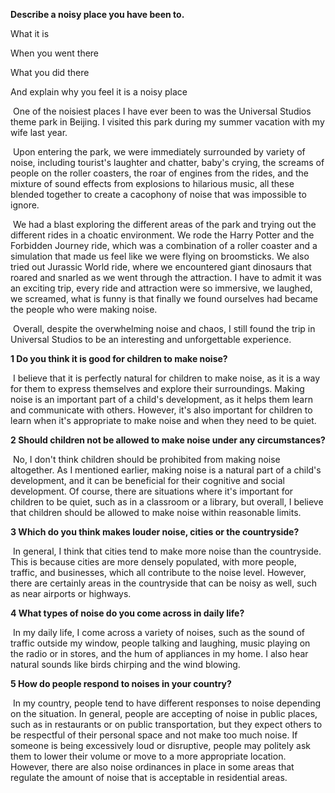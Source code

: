 **Describe a noisy place you have been to.**

What it is

When you went there

What you did there

And explain why you feel it is a noisy place

​	One of the noisiest places I have ever been to was the Universal Studios theme park in Beijing. I visited this park during my summer vacation with my wife last year.

​	Upon entering the park, we were immediately surrounded by variety of noise, including tourist's laughter and chatter, baby's crying, the screams of people on the roller coasters, the roar of engines from the rides, and the mixture of sound effects from explosions to hilarious music, all these blended together to create a cacophony of noise that was impossible to ignore.

​	We had a blast exploring the different areas of the park and trying out the different rides in a choatic environment. We rode the Harry Potter and the Forbidden Journey ride, which was a combination of a roller coaster and a simulation that made us feel like we were flying on broomsticks. We also tried out Jurassic World ride, where we encountered giant dinosaurs that roared and snarled as we went through the attraction. I have to admit it was an exciting trip, every ride and attraction were so immersive, we laughed, we screamed, what is funny is that finally we found ourselves had became the people who were making noise. 

​	Overall, despite the overwhelming noise and chaos, I still found the trip in Universal Studios to be an interesting and unforgettable experience. 

**1 Do you think it is good for children to make noise?**

​	I believe that it is perfectly natural for children to make noise, as it is a way for them to express themselves and explore their surroundings. Making noise is an important part of a child's development, as it helps them learn and communicate with others. However, it's also important for children to learn when it's appropriate to make noise and when they need to be quiet.

**2 Should children not be allowed to make noise under any circumstances?**

​	No, I don't think children should be prohibited from making noise altogether. As I mentioned earlier, making noise is a natural part of a child's development, and it can be beneficial for their cognitive and social development. Of course, there are situations where it's important for children to be quiet, such as in a classroom or a library, but overall, I believe that children should be allowed to make noise within reasonable limits.

**3 Which do you think makes louder noise, cities or the countryside?**

​	In general, I think that cities tend to make more noise than the countryside. This is because cities are more densely populated, with more people, traffic, and businesses, which all contribute to the noise level. However, there are certainly areas in the countryside that can be noisy as well, such as near airports or highways.

**4 What types of noise do you come across in daily life?**

​	In my daily life, I come across a variety of noises, such as the sound of traffic outside my window, people talking and laughing, music playing on the radio or in stores, and the hum of appliances in my home. I also hear natural sounds like birds chirping and the wind blowing.

**5 How do people respond to noises in your country?**

​	In my country, people tend to have different responses to noise depending on the situation. In general, people are accepting of noise in public places, such as in restaurants or on public transportation, but they expect others to be respectful of their personal space and not make too much noise. If someone is being excessively loud or disruptive, people may politely ask them to lower their volume or move to a more appropriate location. However, there are also noise ordinances in place in some areas that regulate the amount of noise that is acceptable in residential areas.